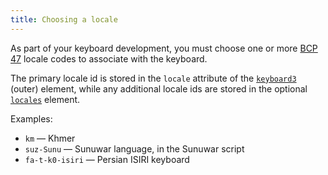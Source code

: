 ```yaml
---
title: Choosing a locale
---
```


As part of your keyboard development, you must choose one or more [BCP 47]
locale codes to associate with the keyboard.

The primary locale id is stored in the `locale` attribute of the
[`keyboard3`][keyboard3] (outer) element, while any additional locale ids are
stored in the optional [`locales`][locales] element.

Examples:

- `km` — Khmer
- `suz-Sunu` — Sunuwar language, in the Sunuwar script
- `fa-t-k0-isiri` — Persian ISIRI keyboard

[BCP 47]: ../../current-version/reference/bcp-47
[keyboard3]: ../reference/keyboard3
[locales]: ../reference/locales
